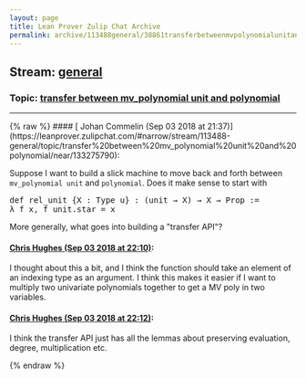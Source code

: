 ```yaml
---
layout: page
title: Lean Prover Zulip Chat Archive 
permalink: archive/113488general/38861transferbetweenmvpolynomialunitandpolynomial.html
---
```


## Stream: [general](https://leanprover-community.github.io/archive/113488general/index.html)
### Topic: [transfer between mv_polynomial unit and polynomial](https://leanprover-community.github.io/archive/113488general/38861transferbetweenmvpolynomialunitandpolynomial.html)

---

<base href="https://leanprover.zulipchat.com">
{% raw %}
#### [ Johan Commelin (Sep 03 2018 at 21:37)](https://leanprover.zulipchat.com/#narrow/stream/113488-general/topic/transfer%20between%20mv_polynomial%20unit%20and%20polynomial/near/133275790):
<p>Suppose I want to build a slick machine to move back and forth between <code>mv_polynomial unit</code> and <code>polynomial</code>. Does it make sense to start with</p>
<div class="codehilite"><pre><span></span><span class="n">def</span> <span class="n">rel_unit</span> <span class="o">{</span><span class="n">X</span> <span class="o">:</span> <span class="kt">Type</span> <span class="n">u</span><span class="o">}</span> <span class="o">:</span> <span class="o">(</span><span class="n">unit</span> <span class="bp">→</span> <span class="n">X</span><span class="o">)</span> <span class="bp">→</span> <span class="n">X</span> <span class="bp">→</span> <span class="kt">Prop</span> <span class="o">:=</span>
<span class="bp">λ</span> <span class="n">f</span> <span class="n">x</span><span class="o">,</span> <span class="n">f</span> <span class="n">unit</span><span class="bp">.</span><span class="n">star</span> <span class="bp">=</span> <span class="n">x</span>
</pre></div>


<p>More generally, what goes into building a "transfer API"?</p>

#### [ Chris Hughes (Sep 03 2018 at 22:10)](https://leanprover.zulipchat.com/#narrow/stream/113488-general/topic/transfer%20between%20mv_polynomial%20unit%20and%20polynomial/near/133277005):
<p>I thought about this a bit, and I think the function should take an element of an indexing type as an argument. I think this makes it easier if I want to multiply two univariate polynomials together to get a MV poly in two variables.</p>

#### [ Chris Hughes (Sep 03 2018 at 22:12)](https://leanprover.zulipchat.com/#narrow/stream/113488-general/topic/transfer%20between%20mv_polynomial%20unit%20and%20polynomial/near/133277077):
<p>I think the transfer API just has all the lemmas about preserving evaluation, degree, multiplication etc.</p>


{% endraw %}
